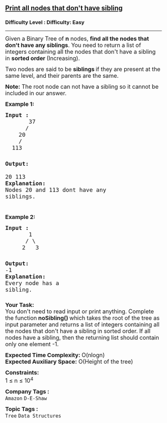 <h2><a href="https://www.geeksforgeeks.org/problems/print-all-nodes-that-dont-have-sibling/1?page=1&category=Tree&difficulty=Basic,Easy&sortBy=submissions">Print all nodes that don't have sibling</a></h2><h3>Difficulty Level : Difficulty: Easy</h3><hr><div class="problems_problem_content__Xm_eO"><p><span style="font-size: 18px;">Given a Binary Tree of <strong>n</strong> nodes, <strong>find all the nodes that don't have any siblings</strong>. You need to return a list of integers containing all the nodes that don't have a sibling in <strong>sorted order </strong>(Increasing).</span></p>
<p><span style="font-size: 18px;">Two nodes are said to be <strong>siblings </strong>if they are present at the same level, and their parents are the same.</span></p>
<p><span style="font-size: 18px;"><strong>Note:</strong> The root node can not have a sibling so it cannot be included in our answer.</span></p>
<p><span style="font-size: 18px;"><strong>Example 1:</strong></span></p>
<pre><span style="font-size: 18px;"><strong>Input :</strong>
       37
      /   
    20
    /     
  113 </span>

<span style="font-size: 18px;"><strong>Output: <br></strong></span><span style="font-size: 18px;">20 113
<strong>Explanation: <br></strong>Nodes 20 and 113 dont have any siblings.</span></pre>
<p><br><span style="font-size: 18px;"><strong>Example 2:</strong></span></p>
<pre><span style="font-size: 18px;"><strong>Input :</strong>
       1
      / \
     2   3 </span>

<span style="font-size: 18px;"><strong>Output:</strong> <br>-1
<strong>Explanation: <br></strong>Every node has a sibling.</span></pre>
<p><span style="font-size: 18px;"><strong>Your Task: &nbsp;</strong><br>You don't need to read input or print anything. Complete the function<strong> noSibling() </strong>which takes the root of the tree as input parameter and returns a list of integers containing all the nodes that don't have a sibling in sorted order. If all nodes have a sibling, then the returning list should contain only one element -1.</span></p>
<p><span style="font-size: 18px;"><strong>Expected Time Complexity: </strong>O(nlogn)<br><strong>Expected Auxiliary Space:</strong> O(Height of the tree)</span></p>
<p><span style="font-size: 18px;"><strong>Constraints:</strong><br>1 ≤ n ≤ 10<sup>4<br></sup></span></p></div><p><span style=font-size:18px><strong>Company Tags : </strong><br><code>Amazon</code>&nbsp;<code>D-E-Shaw</code>&nbsp;<br><p><span style=font-size:18px><strong>Topic Tags : </strong><br><code>Tree</code>&nbsp;<code>Data Structures</code>&nbsp;